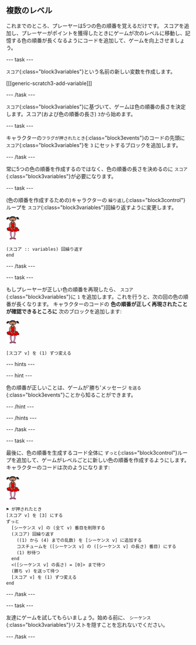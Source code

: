 ## 複数のレベル

これまでのところ、プレーヤーは5つの色の順番を覚えるだけです。 スコアを追加し、プレーヤーがポイントを獲得したときにゲームが次のレベルに移動し、記憶する色の順番が長くなるようにコードを追加して、ゲームを向上させましょう。

\--- task \---

`スコア`{:class="block3variables"}という名前の新しい変数を作成します。

[[[generic-scratch3-add-variable]]]

\--- /task \---

`スコア`{:class="block3variables"}に基づいて、ゲームは色の順番の長さを決定します。スコア(および色の順番の長さ) `3`から始めます。

\--- task \---

キャラクターの`フラグが押されたとき`{:class="block3events"}のコードの先頭に `スコア`{:class="block3variables"}を `3` にセットするブロックを追加します。

\--- /task \---

常に5つの色の順番を作成するのではなく、色の順番の長さを決めるのに `スコア`{:class="block3variables"}が必要になります。

\--- task \---

(色の順番を作成するための)キャラクターの `繰り返し`{:class="block3control"}ループを `スコア`{:class="block3variables"}回繰り返すように変更します。

![スプライト](images/ballerina.png)

```blocks3
(スコア :: variables) 回繰り返す
end
```

\--- /task \---

\--- task \---

もしプレーヤーが正しい色の順番を再現したら、 `スコア`{:class="block3variables"}に `1` を追加します。これを行うと、次の回の色の順番が長くなります。 キャラクターのコードの **色の順番が正しく再現されたことが確認できるところに** 次のブロックを追加します:

![スプライト](images/ballerina.png)

```blocks3
[スコア v] を (1) ずつ変える
```

\--- hints \---

\--- hint \---

色の順番が正しいことは、ゲームが'勝ち'メッセージ `を送る`{:class="block3events"}ことから知ることができます。

\--- /hint \---

\--- /hints \---

\--- /task \---

\--- task \---

最後に、色の順番を生成するコード全体に `ずっと`{:class="block3control"}ループを追加して、ゲームがレベルごとに新しい色の順番を作成するようにします。 キャラクターのコードは次のようになります:

![バレリーナ](images/ballerina.png)

```blocks3
⚑ が押されたとき
[スコア v] を [3] にする
ずっと 
  [シーケンス v] の (全て v) 番目を削除する
  (スコア) 回繰り返す 
    ((1) から (4) までの乱数) を [シーケンス v] に追加する
    コスチュームを ([シーケンス v] の ([シーケンス v] の長さ) 番目) にする
    (1) 秒待つ
  end
  <([シーケンス v] の長さ) = [0]> まで待つ
  (勝ち v) を送って待つ
  [スコア v] を (1) ずつ変える
end
```

\--- /task \---

\--- task \---

友達にゲームを試してもらいましょう。始める前に、 `シーケンス`{:class="block3variables"}リストを隠すことを忘れないでください。

\--- /task \---